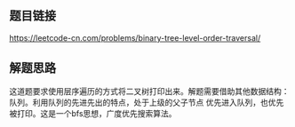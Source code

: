 ## 题目链接
https://leetcode-cn.com/problems/binary-tree-level-order-traversal/

## 解题思路
这道题要求使用层序遍历的方式将二叉树打印出来。解题需要借助其他数据结构：队列。利用队列的先进先出的特点，处于上级的父子节点
优先进入队列，也优先被打印。这是一个bfs思想，广度优先搜索算法。